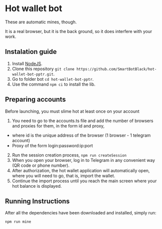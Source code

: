 # Hot wallet bot

These are automatic mines, though.

It is a real browser, but it is the back ground, so it does interfere with your work.

## Instalation guide

1. Install [NodeJS](https://nodejs.org/).
2. Clone this repository `git clone https://github.com/SmartBotBlack/hot-wallet-bot-pptr.git`.
3. Go to folder bot `cd hot-wallet-bot-pptr`.
4. Use the command `npm ci` to install the lib.


## Preparing accounts

Before launching, you must slime hot at least once on your account

1. You need to go to the accounts.ts file and add the number of browsers and proxies for them, in the form id and proxy, 
 - where id is the unique address of the browser (1 browser - 1 telegram account)
 - Proxy of the form login:password:ip:port
2. Run the session creation process, `npm run createSession`
3. When you open your browser, log in to Telegram in any convenient way (QR code or phone number).
4. After authorization, the hot wallet application will automatically open, where you will need to go, that is, import the wallet.
5. Continue the import process until you reach the main screen where your hot balance is displayed.


## Running Instructions

After all the dependencies have been downloaded and installed, simply run:

```
npm run mine
```